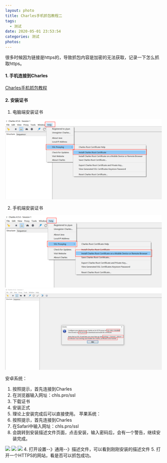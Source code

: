 ```yaml
---
layout: photo
title: Charles手机抓包教程二
tags:
  - 测试
date: 2020-05-01 23:53:54
categories: 测试
photos:
---
```

很多时候因为链接是https的，导致抓包内容是加密的无法获取，记录一下怎么抓取https。
<!--more-->
#### 1. 手机连接到Charles
[Charles手机抓包教程](https://bjlxb.github.io/2020/04/24/Charles%E6%89%8B%E6%9C%BA%E6%8A%93%E5%8C%85%E6%95%99%E7%A8%8B/)

#### 2. 安装证书
1. 电脑端安装证书
<img src="/image/Charles/Charles-6.png">

2. 手机端安装证书
<img src="/image/Charles/Charles-7.png">
<img src="/image/Charles/Charles-8.png">

安卓系统：
  1. 按照提示，首先连接到Charles
  2. 在浏览器输入网址：chls.pro/ssl
  3. 下载证书
  4. 安装正式
  5. 理论上安装完成后可以直接使用。
苹果系统：
  1. 按照提示，首先连接到Charles
  2. 在Safari中输入网址：chls.pro/ssl
  3. 会跳转到安装描述文件页面，点击安装，输入密码后，会有一个警告，继续安装完成。
<img src="/image/Charles/Charles-9.jpg">
<img src="/image/Charles/Charles-10.jpg">
<img src="/image/Charles/Charles-11.jpg">
  4. 打开设置--》通用--》描述文件，可以看到刚刚安装的描述文件
  5. 打开一个HTTPS的网站，看是否可以抓包成功。


